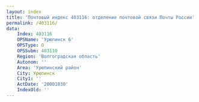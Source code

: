 ```yaml
---
layout: index
title: 'Почтовый индекс 403116: отделение почтовой связи Почты России'
permalink: /403116/
data:
    Index: 403116
    OPSName: 'Урюпинск 6'
    OPSType: О
    OPSSubm: 403110
    Region: 'Волгоградская область'
    Autonom: ''
    Area: 'Урюпинский район'
    City: Урюпинск
    City1: ''
    ActDate: '20001030'
    IndexOld: ''
---
```

